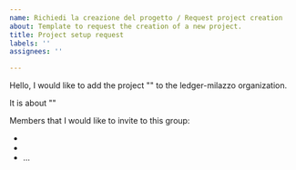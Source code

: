 ```yaml
---
name: Richiedi la creazione del progetto / Request project creation
about: Template to request the creation of a new project.
title: Project setup request
labels: ''
assignees: ''

---
```


Hello, I would like to add the project "<enter-project-name>" to the ledger-milazzo organization.

It is about "<enter-description-here>"

Members that I would like to invite to this group:

- <enter name of yourself>
- <enter name of other members>
- ...
